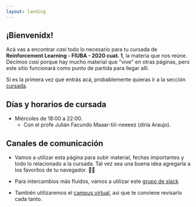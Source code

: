 ```yaml
---
layout: landing
---
```


## ¡Bienvenidx!

Acá vas a encontrar _casi_ todo lo necesario para tu cursada de **Reinforcement Learning - FIUBA - 2020 cuat. 1**, la materia que nos reúne. Decimos _casi_ porque hay mucho material que "vive" en otras páginas, pero este sitio funcionará como punto de partida para llegar allí.

Si es la primera vez que entrás acá, probablemente quieras ir a la sección [cursada](cursada).

<!---
 o ver el [material](/material) que tenemos disponible.
--->

## Días y horarios de cursada

* Miércoles de 18:00 a 22:00.
    - Con el profe Julián Facundo Maaar-tiií-neeeez (diría Araujo).

## Canales de comunicación

* Vamos a utilizar esta página para subir material, fechas importantes y todo lo relacionado a la cursada. Tal vez sea una buena idea agregarla a los favoritos de tu navegador. :link::globe_with_meridians:

* Para intercambios más fluidos, vamos a utilizar este [grupo de slack](https://apr-fiuba.slack.com/)

* También utilizaremos el [campus virtual](https://campus.fi.uba.ar/course/view.php?id=2408), asi que te conviene revisarlo cada tanto.